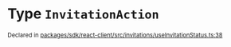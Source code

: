 # Type `InvitationAction`
<sub>Declared in [packages/sdk/react-client/src/invitations/useInvitationStatus.ts:38](https://github.com/dxos/dxos/blob/f2f84db18/packages/sdk/react-client/src/invitations/useInvitationStatus.ts#L38)</sub>






